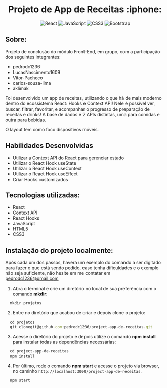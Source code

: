 <h1 align="center"> Projeto de App de Receitas :iphone:</h1>

 <div align="center">
 
 ![React](https://img.shields.io/badge/react-%2320232a.svg?style=for-the-badge&logo=react&logoColor=%2361DAFB)
 ![JavaScript](https://img.shields.io/badge/javascript-%23323330.svg?style=for-the-badge&logo=javascript&logoColor=%23F7DF1E)
 ![CSS3](https://img.shields.io/badge/css3-%231572B6.svg?style=for-the-badge&logo=css3&logoColor=white)
 ![Bootstrap](https://img.shields.io/badge/bootstrap-%23563D7C.svg?style=for-the-badge&logo=bootstrap&logoColor=white)
 
</div>

<h2 align="left"> Sobre: </h2>

Projeto de conclusão do módulo Front-End, em grupo, com a participação dos seguintes integrantes:
- pedrodc1236
- LucasNascimento1609
- Vitor-Pacheco
- carlos-souza-lima
- aklimak

Foi desenvolvido um app de receitas, utilizando o que há de mais moderno dentro do ecossistema React: Hooks e Context API!
Nele é possível ver, buscar, filtrar, favoritar, e acompanhar o progresso de preparação de receitas e drinks!
A base de dados é 2 APIs distintas, uma para comidas e outra para bebidas.

O layout tem como foco dispositivos móveis.

## Habilidades Desenvolvidas

- Utilizar a Context API do React para gerenciar estado
- Utilizar o React Hook useState
- Utilizar o React Hook useContext
- Utilizar o React Hook useEffect
- Criar Hooks customizados

## Tecnologias utilizadas:
- React
- Context API
- React Hooks
- JavaScript
- HTML5
- CSS3

## Instalação do projeto localmente:
 
Após cada um dos passos, haverá um exemplo do comando a ser digitado para fazer o que está sendo pedido, caso tenha dificuldades e o exemplo não seja suficiente, não hesite em me contatar em pedrodc1236@gmail.com

1. Abra o terminal e crie um diretório no local de sua preferência com o comando **mkdir**:
```javascript
  mkdir projetos
```

2. Entre no diretório que acabou de criar e depois clone o projeto:
```javascript
  cd projetos
  git clonegit@github.com:pedrodc1236/project-app-de-receitas.git
```

3. Acesse o diretório do projeto e depois utilize o comando **npm install** para instalar todas as dependências necessárias:
```javascript
  cd project-app-de-receitas
  npm install
```

4. Por último, rode o comando **npm start** e acesse o projeto via browser, no caminho `http://localhost:3000/project-app-de-receitas`.

```javascript
  npm start
```

